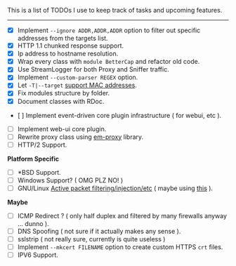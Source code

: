 This is a list of TODOs I use to keep track of tasks and upcoming features.

---

- [x] Implement `--ignore ADDR,ADDR,ADDR` option to filter out specific addresses from the targets list.
- [x] HTTP 1.1 chunked response support.
- [x] Ip address to hostname resolution.
- [x] Wrap every class with `module BetterCap` and refactor old code.
- [x] Use StreamLogger for both Proxy and Sniffer traffic.
- [x] Implement `--custom-parser REGEX` option.
- [x] Let `-T|--target` [support MAC addresses](https://github.com/evilsocket/bettercap/issues/82).
- [x] Fix modules structure by folder.
- [x] Document classes with RDoc.
- [ ] Implement event-driven core plugin infrastructure ( for webui, etc ).
- [ ] Implement web-ui core plugin.
- [ ] Rewrite proxy class using [em-proxy](https://github.com/igrigorik/em-proxy) library.
- [ ] HTTP/2 Support.

**Platform Specific**

- [ ] *BSD Support.
- [ ] Windows Support? ( OMG PLZ NO! )
- [ ] GNU/Linux [Active packet filtering/injection/etc](https://github.com/evilsocket/bettercap/issues/75) ( maybe using [this](https://github.com/gdelugre/ruby-nfqueue) ).

**Maybe**

- [ ] ICMP Redirect ? ( only half duplex and filtered by many firewalls anyway ... dunno ).
- [ ] DNS Spoofing ( not sure if it actually makes any sense ).
- [ ] sslstrip ( not really sure, currently is quite useless )
- [ ] Implement `--mkcert FILENAME` option to create custom HTTPS `crt` files.
- [ ] IPV6 Support.
